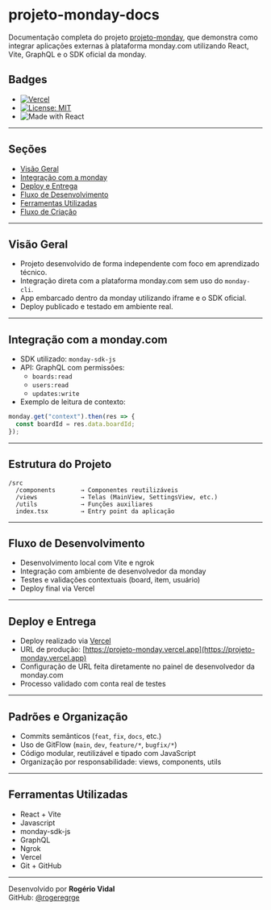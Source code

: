 # projeto-monday-docs

Documentação completa do projeto [projeto-monday](https://github.com/rogeregrge/projeto-monday), que demonstra como integrar aplicações externas à plataforma monday.com utilizando React, Vite, GraphQL e o SDK oficial da monday.

## Badges

- [![Vercel](https://vercel.com/button)](https://projeto-monday.vercel.app/)
- [![License: MIT](https://img.shields.io/badge/license-MIT-blue.svg)](LICENSE)  
- ![Made with React](https://img.shields.io/badge/made%20with-react-61DAFB?logo=react&logoColor=white)

---

## Seções

- [Visão Geral](docs/VisaoGeral.md)
- [Integração com a monday](docs/integracao.md)
- [Deploy e Entrega](docs/deploy.md)
- [Fluxo de Desenvolvimento](docs/fluxo.md)
- [Ferramentas Utilizadas](docs/ferramentas.md)
- [Fluxo de Criação](/fluxoCriacao.md)


---

## Visão Geral

- Projeto desenvolvido de forma independente com foco em aprendizado técnico.
- Integração direta com a plataforma monday.com sem uso do `monday-cli`.
- App embarcado dentro da monday utilizando iframe e o SDK oficial.
- Deploy publicado e testado em ambiente real.

---

## Integração com a monday.com

- SDK utilizado: `monday-sdk-js`
- API: GraphQL com permissões:
  - `boards:read`
  - `users:read`
  - `updates:write`
- Exemplo de leitura de contexto:
```ts
monday.get("context").then(res => {
  const boardId = res.data.boardId;
});
```

---

## Estrutura do Projeto

```
/src
  /components       → Componentes reutilizáveis
  /views            → Telas (MainView, SettingsView, etc.)
  /utils            → Funções auxiliares
  index.tsx         → Entry point da aplicação
```

---

## Fluxo de Desenvolvimento

- Desenvolvimento local com Vite e ngrok
- Integração com ambiente de desenvolvedor da monday
- Testes e validações contextuais (board, item, usuário)
- Deploy final via Vercel

---

## Deploy e Entrega

- Deploy realizado via [Vercel](https://vercel.com)
- URL de produção: [https://projeto-monday.vercel.app](https://projeto-monday.vercel.app)
- Configuração de URL feita diretamente no painel de desenvolvedor da monday.com
- Processo validado com conta real de testes

---

## Padrões e Organização

- Commits semânticos (`feat`, `fix`, `docs`, etc.)
- Uso de GitFlow (`main`, `dev`, `feature/*`, `bugfix/*`)
- Código modular, reutilizável e tipado com JavaScript
- Organização por responsabilidade: views, components, utils

---

## Ferramentas Utilizadas

- React + Vite
- Javascript
- monday-sdk-js
- GraphQL
- Ngrok
- Vercel
- Git + GitHub

---

Desenvolvido por **Rogério Vidal**  
GitHub: [@rogeregrge](https://github.com/rogeregrge)
